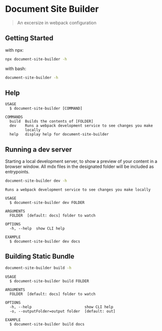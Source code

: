 # Document Site Builder

> An excersize in webpack configuration

## Getting Started


with npx:
```bash
npx document-site-builder -h
```

with bash:
```bash
document-site-builder -h
```

## Help
```
USAGE
  $ document-site-builder [COMMAND]

COMMANDS
  build  Builds the contents of [FOLDER]
  dev    Runs a webpack development service to see changes you make
         locally
  help   display help for document-site-builder
```

## Running a dev server

Starting a local development server, to show a preview of your content in a browser window.  All mdx files in the designated folder will be included as entrypoints. 


```bash
document-site-builder dev -h
```

```
Runs a webpack development service to see changes you make locally

USAGE
  $ document-site-builder dev FOLDER

ARGUMENTS
  FOLDER  [default: docs] folder to watch

OPTIONS
  -h, --help  show CLI help

EXAMPLE
  $ document-site-builder dev docs
```

## Building Static Bundle

```bash
document-site-builder build -h
```

```
USAGE
  $ document-site-builder build FOLDER

ARGUMENTS
  FOLDER  [default: docs] folder to watch

OPTIONS
  -h, --help                        show CLI help
  -o, --outputFolder=output folder  [default: out]

EXAMPLE
  $ document-site-builder build docs
```
